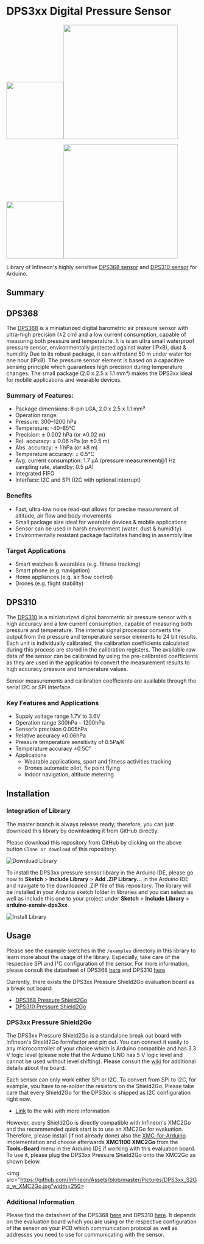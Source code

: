 # DPS3xx Digital Pressure Sensor 

<img src="https://raw.githubusercontent.com/Infineon/Assets/master/Pictures/DPS310_PP.jpg" width=150><img src="https://raw.githubusercontent.com/Infineon/Assets/master/Pictures/DPS310-Pressure-Shield2Go_Top.png" width=300>

<img src="https://www.infineon.com/export/sites/default/media/products/Small_Signal_Discretes/lowres-DPS368_VLGA-8-2_Combi.tif.png_1864837327.png" width=150><img src="https://raw.githubusercontent.com/Infineon/Assets/master/Pictures/DPS368-Pressure-Shield2Go_Top.jpg" width=300>

Library of Infineon's highly sensitive [DPS368 sensor](https://www.infineon.com/cms/en/product/sensor/pressure-sensors/pressure-sensors-for-iot/dps368/) and [DPS310 sensor](https://www.infineon.com/cms/en/product/sensor/pressure-sensors/pressure-sensors-for-iot/dps310/) for Arduino.

## Summary
## DPS368
 
The [DPS368](https://www.infineon.com/cms/en/product/sensor/pressure-sensors/pressure-sensors-for-iot/dps368/) is a miniaturized digital barometric air pressure sensor with ultra-high precision (±2 cm) and a low current consumption, capable of measuring both pressure and temperature. It is is an ultra small waterproof pressure sensor, environmentally protected against water (IPx8), dust & humidity Due to its robust package, it can withstand 50 m under water for one hour (IPx8). The pressure sensor element is based on a capacitive sensing principle which guarantees high precision during temperature changes. The small package (2.0 x 2.5 x 1.1 mm³) makes the DPS3xx ideal for mobile applications and wearable devices. 

### Summary of Features:

* Package dimensions: 8-pin LGA, 2.0 x 2.5 x 1.1 mm³
* Operation range:
 * Pressure: 300–1200 hPa
 * Temperature: -40–85°C
* Precision: ± 0.002 hPa (or ±0.02 m)
* Rel. accuracy: ± 0.06 hPa (or ±0.5 m)
* Abs. accuracy: ± 1 hPa (or ±8 m)
* Temperature accuracy: ± 0.5°C
* Avg. current consumption: 1.7 µA (pressure measurement@1 Hz sampling rate, standby: 0.5 µA)
* Integrated FIFO
* Interface: I2C and SPI (I2C with optional interrupt)

### Benefits

* Fast, ultra-low noise read-out allows for precise measurement of altitude, air flow and body movements
* Small package size ideal for wearable devices & mobile applications
* Sensor can be used in harsh environment (water, dust & humidity)
* Environmentally resistant package facilitates handling in assembly line

### Target Applications

* Smart watches & wearables (e.g. fitness tracking)
* Smart phone (e.g. navigation)
* Home appliances (e.g. air flow control)
* Drones (e.g. flight stability)

## DPS310

The [DPS310](https://www.infineon.com/dgdl/Infineon-DPS310-DS-v01_00-EN.pdf?fileId=5546d462576f34750157750826c42242) is a miniaturized digital barometric air pressure sensor with a high accuracy and a low current consumption, capable of measuring both pressure and temperature. The internal signal processor converts the output from the pressure and temperature sensor elements to 24 bit results. Each unit is individually calibrated, the calibration coefficients calculated during this process are stored in the calibration registers. The available raw data of the sensor can be calibrated by using the pre-calibrated coefficients as they are used in the application to convert the measurement results to high accuracy pressure and temperature values.

Sensor measurements and calibration coefficients are available through the serial I2C or SPI interface.

### Key Features and Applications
* Supply voltage range 1.7V to 3.6V
* Operation range 300hPa – 1200hPa
* Sensor’s precision 0.005hPa
* Relative accuracy ±0.06hPa
* Pressure temperature sensitivity of 0.5Pa/K
* Temperature accuracy  ±0.5C°
* Applications
  * Wearable applications, sport and fitness activities tracking
  * Drones automatic pilot, fix point flying
  * Indoor navigation, altitude metering

## Installation

### Integration of Library

The master branch is always release ready; therefore, you can just download this library by downloading it from GitHub directly:

Please download this repository from GitHub by clicking on the above button `Clone or download` of this repository:

![Download Library](https://raw.githubusercontent.com/Infineon/Assets/master/Pictures/Download_Repo.png)

To install the DPS3xx pressure sensor library in the Arduino IDE, please go now to **Sketch** > **Include Library** > **Add .ZIP Library...** in the Arduino IDE and navigate to the downloaded .ZIP file of this repository. The library will be installed in your Arduino sketch folder in libraries and you can select as well as include this one to your project under **Sketch** > **Include Library** > **arduino-xensiv-dps3xx**.

![Install Library](https://raw.githubusercontent.com/infineon/assets/master/Pictures/Library_Install_ZIP.png)

## Usage
Please see the example sketches in the `/examples` directory in this library to learn more about the usage of the library. Especially, take care of the respective SPI and I²C configuration of the sensor. 
For more information, please consult the datasheet of DPS368 [here](https://www.infineon.com/dgdl/Infineon-DPS3xx-DS-v01_00-EN.pdf?fileId=5546d46269e1c019016a0c45105d4b40) and DPS310 [here](https://www.infineon.com/dgdl/Infineon-DPS310-DS-v01_00-EN.pdf?fileId=5546d462576f34750157750826c42242)

Currently, there exists the DPS3xx Pressure Shield2Go evaluation board as a break out board:

* [DPS368 Pressure Shield2Go](https://www.infineon.com/cms/en/product/evaluation-boards/s2go-pressure-dps368)
* [DPS310 Pressure Shield2Go](https://www.infineon.com/cms/en/product/evaluation-boards/s2go-pressure-dps368)


### DPS3xx Pressure Shield2Go
The DPS3xx Pressure Shield2Go is a standalone break out board with Infineon's Shield2Go formfactor and pin out. You can connect it easily to any microcontroller of your choice which is Arduino compatible and has 3.3 V logic level (please note that the Arduino UNO has 5 V logic level and cannot be used without level shifting).
Please consult the [wiki](https://github.com/Infineon/DPS3xx-Library-Arduino/wiki) for additional details about the board.

Each sensor can only work either SPI or I2C. To convert from SPI to I2C, for example, you have to re-solder the resistors on the Shield2Go. Please take care that every Shield2Go for the DPS3xx is shipped as I2C configuration right now.

* [Link](https://github.com/Infineon/DPS3xx-Library-Arduino/wiki) to the wiki with more information


However, every Shield2Go is directly compatible with Infineon's XMC2Go and the recommended quick start is to use an XMC2Go for evaluation. Therefore, please install (if not already done) also the [XMC-for-Arduino](https://github.com/Infineon/XMC-for-Arduino) implementation and choose afterwards **XMC1100 XMC2Go** from the **Tools**>**Board** menu in the Arduino IDE if working with this evaluation board. To use it, please plug the DPS3xx Pressure Shield2Go onto the XMC2Go as shown below.

<img src="https://github.com/Infineon/Assets/blob/master/Pictures/DPS3xx_S2Go_w_XMC2Go.jpg"width=250>

### Additional Information
Please find the datasheet of the DPS368 [here](https://www.infineon.com/dgdl/Infineon-DPS368-DS-v01_00-EN.pdf?fileId=5546d46269e1c019016a0c45105d4b40) and DPS310 [here](https://www.infineon.com/dgdl/Infineon-DPS310-DS-v01_00-EN.pdf?fileId=5546d462576f34750157750826c42242). It depends on the evaluation board which you are using or the respective configuration of the sensor on your PCB which communication protocol as well as addresses you need to use for communicating with the sensor.
